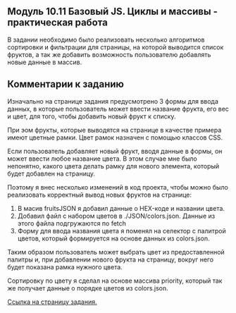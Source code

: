 ## Модуль 10.11 Базовый JS. Циклы и массивы - практическая работа

В задании необходимо было реализовать несколько алгоритмов сортировки и фильтрации для страницы, на которой выводится список фруктов, а так же добавить возможность пользователю добавлять новые данные в массив.

## Комментарии к заданию

Изначально на странице задания предусмотрено 3 формы для ввода данных, в которые пользователь может ввести название фрукта, его вес и цвет, для того, чтобы добавить новый фрукт к списку.

При эом фрукты, которые выводятся на странице в качестве примера имеют цветные рамки. Цвет рамок назначен с помощью классов CSS.

Если пользователь добавляет новый фрукт, вводя данные в формы, он может ввести любое название цвета. В этом случае мне было непонятно, какого цвета делать рамку для нового элемента, который будет добавлен на страницу.

Поэтому я внес несколько изменений в код проекта, чтобы можно было реализовать корректный вывод новых фруктов на странице:

1. В масив fruitsJSON я добавил данные о HEX-коде и названии цвета.
2. Добавил файл с набором цветов в ./JSON/colors.json. Данные из этого файла подгружаются по fetch
3. Форму для ввода названия цвета я поменял на селектор с палитрой цветов, который формируется на основе данных из colors.json.

Таким образом пользователь может выбрать цвет из предоставленной палитры и, при добавлении нового фрукта на страницу, вокруг него будет показана рамка нужного цвета.

Сортировку по цвету я сделал на основе массива priority, который так же получает данные о порядке цветов из colors.json.

[Ссылка на страницу задания.](https://unecspectedusername.github.io/module11/)

